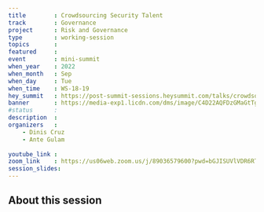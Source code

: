 ```yaml
---
title        : Crowdsourcing Security Talent
track        : Governance
project      : Risk and Governance
type         : working-session
topics       : 
featured     :
event        : mini-summit
when_year    : 2022
when_month   : Sep
when_day     : Tue
when_time    : WS-18-19
hey_summit   : https://post-summit-sessions.heysummit.com/talks/crowdsourcing-security-talent/
banner       : https://media-exp1.licdn.com/dms/image/C4D22AQFDzGMaGtTgfA/feedshare-shrink_2048_1536/0/1655853535324?e=1659571200&v=beta&t=CqgH-cmykc26sxujpeXi8aiTS5SavW2w72frnacnIeQ
#status      : 
description  :
organizers   :
    - Dinis Cruz
    - Ante Gulam
    
youtube_link : 
zoom_link    : https://us06web.zoom.us/j/89036579600?pwd=bGJISUVlVDR6RTZEZkNmQmtyZWRRZz09
session_slides:
---
```




## About this session
